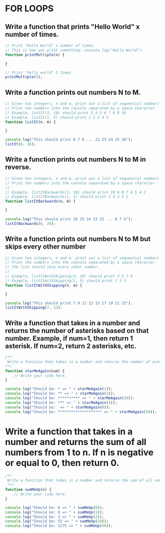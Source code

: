 # FOR LOOPS 

## Write a function that prints "Hello World" x number of times.
```javascript
// Print "Hello World" x number of times.
// This is how you print something: console.log("Hello World"); 
function printMultiple(x) {

}

// Print "hello world" 5 times
printMultiple(5); 
```

## Write a function prints out numbers N to M.
```javascript
// Given two integers, n and m, print out a list of sequential numbers from N to M inclusive.
// Print the numbers into the console separated by a space character. 
// Example, listIt(3, 10) should print 3 4 5 6 7 8 9 10
// Example, listIt(1, 5) should print 1 2 3 4 5 
function listIt(n, m) {

}

console.log("This should print 6 7 8 ... 22 23 24 25 26");
listIt(6, 26);
```

## Write a function prints out numbers N to M in reverse.
```javascript
// Given two integers, n and m, print out a list of sequential numbers from N to M inclusive IN REVERSE.
// Print the numbers into the console separated by a space character. 
//
// Example, listItBackwards(3, 10) should print 10 9 8 7 6 5 4 3
// Example, listItBackwards(1, 5) should print 5 4 3 2 1
function listItBackwards(n, m) {

}

console.log("This should print 26 25 24 23 22 ... 8 7 6");
listItBackwards(6, 26);
```

## Write a function prints out numbers N to M but skips every other number
```javascript
// Given two integers, n and m, print out a list of sequential numbers from N to M inclusive.
// Print the numbers into the console separated by a space character. 
// The list should skip every other number.
//
// Example, listItWithSkipping(3, 10) should print 3 5 7 9 
// Example, listItWithSkipping(1, 5) should print 1 3 5
function listItWithSkipping(n, m) {

}

console.log("This should print 7 9 11 13 15 17 19 21 23");
listItWithSkipping(7, 23);
```

## Write a function that takes in a number and returns the number of asterisks based on that number. Example, if num=1, then return 1 asterisk. If num=2, return 2 asterisks, etc.
```javascript
/**
 Write a function that takes in a number and returns the number of asterisks based on that number. Example, if num=1, then return 1 asterisk. If num=2, return 2 asterisks, etc.
**/
function starMeAgain(num) {
    // Write your code here.
}

console.log("Should be: * => " + starMeAgain(1));
console.log("Should be: ** => " + starMeAgain(2));
console.log("Should be: ********** => " + starMeAgain(10));
console.log("Should be: *** => " + starMeAgain(3));
console.log("Should be:  => " + starMeAgain(0));
console.log("Should be: ******************** => " + starMeAgain(20));
```

# Write a function that takes in a number and returns the sum of all numbers from 1 to n. If n is negative or equal to 0, then return 0.
```javascript
/**
 Write a function that takes in a number and returns the sum of all numbers from 1 to n. If n is negative or equal to 0, then return 0.
 **/
function sumMeUp(n) {
    // Write your code here.
}

console.log("Should be: 0 => " + sumMeUp(0));
console.log("Should be: 0 => " + sumMeUp(1));
console.log("Should be: 3 => " + sumMeUp(2));
console.log("Should be: 55 => " + sumMeUp(10));
console.log("Should be: 1275 => " + sumMeUp(50));
```


